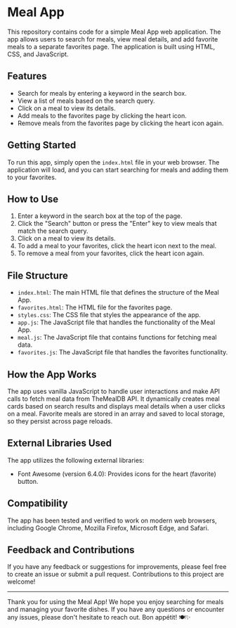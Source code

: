 # Meal App

This repository contains code for a simple Meal App web application. The app allows users to search for meals, view meal details, and add favorite meals to a separate favorites page. The application is built using HTML, CSS, and JavaScript.

## Features

- Search for meals by entering a keyword in the search box.
- View a list of meals based on the search query.
- Click on a meal to view its details.
- Add meals to the favorites page by clicking the heart icon.
- Remove meals from the favorites page by clicking the heart icon again.

## Getting Started

To run this app, simply open the `index.html` file in your web browser. The application will load, and you can start searching for meals and adding them to your favorites.

## How to Use

1. Enter a keyword in the search box at the top of the page.
2. Click the "Search" button or press the "Enter" key to view meals that match the search query.
3. Click on a meal to view its details.
4. To add a meal to your favorites, click the heart icon next to the meal.
5. To remove a meal from your favorites, click the heart icon again.

## File Structure

- `index.html`: The main HTML file that defines the structure of the Meal App.
- `favorites.html`: The HTML file for the favorites page.
- `styles.css`: The CSS file that styles the appearance of the app.
- `app.js`: The JavaScript file that handles the functionality of the Meal App.
- `meal.js`: The JavaScript file that contains functions for fetching meal data.
- `favorites.js`: The JavaScript file that handles the favorites functionality.

## How the App Works

The app uses vanilla JavaScript to handle user interactions and make API calls to fetch meal data from TheMealDB API. It dynamically creates meal cards based on search results and displays meal details when a user clicks on a meal. Favorite meals are stored in an array and saved to local storage, so they persist across page reloads.

## External Libraries Used

The app utilizes the following external libraries:

- Font Awesome (version 6.4.0): Provides icons for the heart (favorite) button.

## Compatibility

The app has been tested and verified to work on modern web browsers, including Google Chrome, Mozilla Firefox, Microsoft Edge, and Safari.

## Feedback and Contributions

If you have any feedback or suggestions for improvements, please feel free to create an issue or submit a pull request. Contributions to this project are welcome!

---

Thank you for using the Meal App! We hope you enjoy searching for meals and managing your favorite dishes. If you have any questions or encounter any issues, please don't hesitate to reach out. Bon appétit! 🍽️✨
